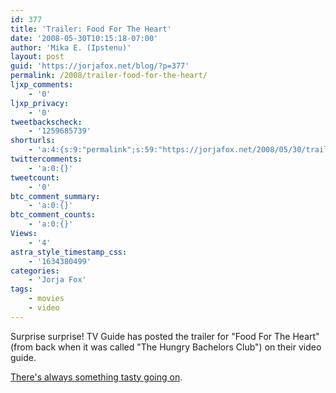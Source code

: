 ```yaml
---
id: 377
title: 'Trailer: Food For The Heart'
date: '2008-05-30T10:15:18-07:00'
author: 'Mika E. (Ipstenu)'
layout: post
guid: 'https://jorjafox.net/blog/?p=377'
permalink: /2008/trailer-food-for-the-heart/
ljxp_comments:
    - '0'
ljxp_privacy:
    - '0'
tweetbackscheck:
    - '1259685739'
shorturls:
    - 'a:4:{s:9:"permalink";s:59:"https://jorjafox.net/2008/05/30/trailer-food-for-the-heart/";s:7:"tinyurl";s:25:"http://tinyurl.com/m3gpxf";s:4:"isgd";s:18:"http://is.gd/539ni";s:5:"bitly";s:20:"http://bit.ly/8tiQpn";}'
twittercomments:
    - 'a:0:{}'
tweetcount:
    - '0'
btc_comment_summary:
    - 'a:0:{}'
btc_comment_counts:
    - 'a:0:{}'
Views:
    - '4'
astra_style_timestamp_css:
    - '1634380499'
categories:
    - 'Jorja Fox'
tags:
    - movies
    - video
---
```


Surprise surprise!  TV Guide has posted the trailer for "Food For The Heart" (from back when it was called "The Hungry Bachelors Club") on their video guide.

<a href="http://video.tvguide.com/ID/812691">There's always something tasty going on</a>.
